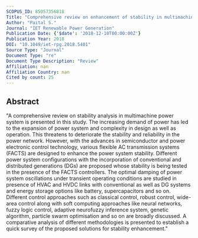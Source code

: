 ```yaml
---
SCOPUS_ID: 85057356818
Title: "Comprehensive review on enhancement of stability in multimachine power system with conventional and distributed generations"
Author: "Paital S."
Journal: "IET Renewable Power Generation"
Publication Date: {'$date': '2018-12-10T00:00:00Z'}
Publication Year: 2018
DOI: "10.1049/iet-rpg.2018.5401"
Source Type: "Journal"
Document Type: "re"
Document Type Description: "Review"
Affiliation: nan
Affiliation Country: nan
Cited by count: 25
---
```


## Abstract
"A comprehensive review on stability analysis in multimachine power system is presented in this study. The increasing demand of power has led to the expansion of power system and complexity in design as well as operation. This threatens to deteriorate the stability and reliability in the power network. However, with the advances in semiconductor and power electronic control technology, various flexible AC transmission systems (FACTS) are designed to enhance the power system stability. Different power system configurations with the incorporation of conventional and distributed generations (DGs) are proposed whose stability is being tested in the presence of the FACTS controllers. The optimal damping of power system oscillations under transient operating conditions are studied in presence of HVAC and HVDC links with conventional as well as DG systems and energy storage options like battery, supercapacitors and so on. Different control approaches such as classical control, robust control, wide-area control along with soft computing approaches like neural networks, fuzzy logic control, adaptive neurofuzzy inference system, genetic algorithm, particle swarm optimisation and so on are broadly discussed. A comparative analysis of different methodologies is presented to establish a quick survey of the proposed solutions for stability enhancement."
